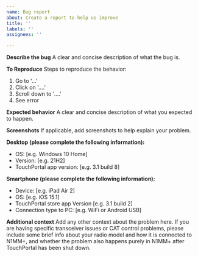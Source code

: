 ```yaml
---
name: Bug report
about: Create a report to help us improve
title: ''
labels: ''
assignees: ''

---
```


**Describe the bug**
A clear and concise description of what the bug is.

**To Reproduce**
Steps to reproduce the behavior:
1. Go to '...'
2. Click on '....'
3. Scroll down to '....'
4. See error

**Expected behavior**
A clear and concise description of what you expected to happen.

**Screenshots**
If applicable, add screenshots to help explain your problem.

**Desktop (please complete the following information):**
 - OS: [e.g. Windows 10 Home]
 - Version: [e.g. 21H2]
 - TouchPortal app version: [e.g. 3.1 build 8]

**Smartphone (please complete the following information):**
 - Device: [e.g. iPad Air 2]
 - OS: [e.g. iOS 15.1]
 - TouchPortal store app Version [e.g. 3.1 build 2]
 - Connection type to PC: [e.g. WiFi or Android USB]

**Additional context**
Add any other context about the problem here.  If you are having specific transceiver issues or CAT control problems, please include some brief info about your radio model and how it is connected to N1MM+, and whether the problem also happens purely in N1MM+ after TouchPortal has been shut down.
